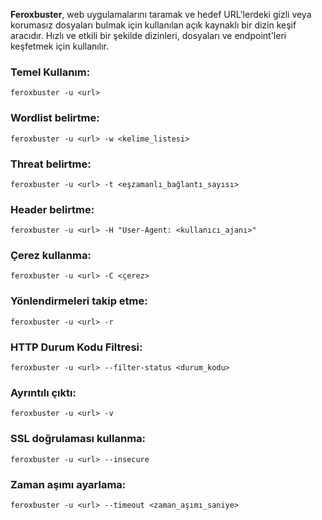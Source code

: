 **Feroxbuster**, web uygulamalarını taramak ve hedef URL'lerdeki gizli veya korumasız dosyaları bulmak için kullanılan açık kaynaklı bir dizin keşif aracıdır. Hızlı ve etkili bir şekilde dizinleri, dosyaları ve endpoint'leri keşfetmek için kullanılır.


### Temel Kullanım:

`feroxbuster -u <url>`
### Wordlist belirtme:

`feroxbuster -u <url> -w <kelime_listesi>`
### Threat belirtme:

`feroxbuster -u <url> -t <eşzamanlı_bağlantı_sayısı>`
### Header belirtme:

`feroxbuster -u <url> -H "User-Agent: <kullanıcı_ajanı>"`
### Çerez kullanma:

`feroxbuster -u <url> -C <çerez>`
### Yönlendirmeleri takip etme:

`feroxbuster -u <url> -r`

### HTTP  Durum Kodu Filtresi:

`feroxbuster -u <url> --filter-status <durum_kodu>`
### Ayrıntılı çıktı:

`feroxbuster -u <url> -v`

### SSL doğrulaması kullanma:

`feroxbuster -u <url> --insecure`
### Zaman aşımı ayarlama:

`feroxbuster -u <url> --timeout <zaman_aşımı_saniye>`

